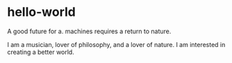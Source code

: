 # hello-world
A good future for a. machines requires a return to nature.

I am a musician, lover of philosophy, and a lover of nature. I am interested in creating a better world. 
